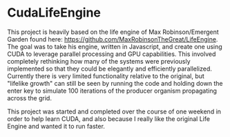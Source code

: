 # CudaLifeEngine

This project is heavily based on the life engine of Max Robinson/Emergent Garden found here: https://github.com/MaxRobinsonTheGreat/LifeEngine. The goal was to take his engine, written in Javascript, and create one using CUDA to leverage parallel processing and GPU capabilities. This involved completely rethinking how many of the systems were previously implemented so that they could be elegantly and efficiently parallelized. Currently there is very limited functionality relative to the original, but "lifelike growth" can still be seen by running the code and holding down the enter key to simulate 100 iterations of the producer organism propagating across the grid.  

This project was started and completed over the course of one weekend in order to help learn CUDA, and also because I really like the original Life Engine and wanted it to run faster.
